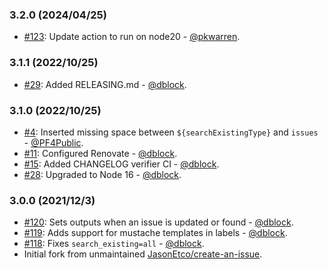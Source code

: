 ### 3.2.0 (2024/04/25)

* [#123](https://github.com/dblock/create-a-github-issue/pull/123): Update action to run on node20 - [@pkwarren](https://github.com/pkwarren).

### 3.1.1 (2022/10/25)

* [#29](https://github.com/dblock/create-a-github-issue/pull/29): Added RELEASING.md - [@dblock](https://github.com/dblock).

### 3.1.0 (2022/10/25)

* [#4](https://github.com/dblock/create-a-github-issue/pull/4): Inserted missing space between `${searchExistingType}` and `issues` - [@PF4Public](https://github.com/PF4Public).
* [#11](https://github.com/dblock/create-a-github-issue/pull/11): Configured Renovate - [@dblock](https://github.com/dblock).
* [#15](https://github.com/dblock/create-a-github-issue/pull/15): Added CHANGELOG verifier CI - [@dblock](https://github.com/dblock).
* [#28](https://github.com/dblock/create-a-github-issue/pull/28): Upgraded to Node 16 - [@dblock](https://github.com/dblock).

### 3.0.0 (2021/12/3)

* [#120](https://github.com/JasonEtco/create-an-issue/pull/120): Sets outputs when an issue is updated or found - [@dblock](https://github.com/dblock).
* [#119](https://github.com/JasonEtco/create-an-issue/pull/119): Adds support for mustache templates in labels - [@dblock](https://github.com/dblock).
* [#118](https://github.com/JasonEtco/create-an-issue/pull/118): Fixes `search_existing=all` - [@dblock](https://github.com/dblock).
* Initial fork from unmaintained [JasonEtco/create-an-issue](https://github.com/JasonEtco/create-an-issue).
